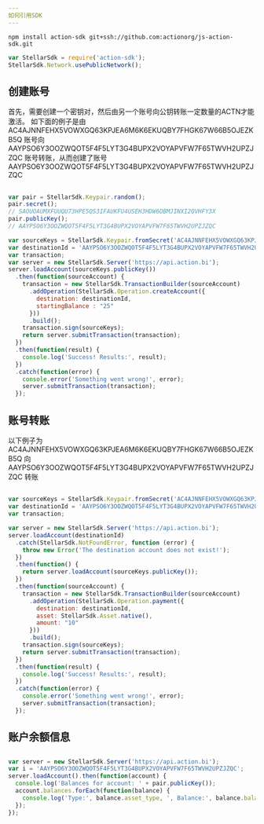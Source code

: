 ```yaml
---
如何引用SDK
---
```

```
npm install action-sdk git+ssh://github.com:actionorg/js-action-sdk.git
```
```javascript
var StellarSdk = require('action-sdk'); 
StellarSdk.Network.usePublicNetwork();
```
## 创建账号
首先，需要创建一个密钥对，然后由另一个账号向公钥转账一定数量的ACTN才能激活。
如下面的例子是由 AC4AJNNFEHX5VOWXGQ63KPJEA6M6K6EKUQBY7FHGK67W66B5OJEZKB5Q 账号向AAYPSO6Y3OOZWQOT5F4F5LYT3G4BUPX2VOYAPVFW7F65TWVH2UPZJZQC 账号转账，从而创建了账号 AAYPSO6Y3OOZWQOT5F4F5LYT3G4BUPX2VOYAPVFW7F65TWVH2UPZJZQC 
##
```javascript
var pair = StellarSdk.Keypair.random();
pair.secret();
// SAOUOAUMXFUUQU73HPE5QS3IFAUKFU4USEH3HDW6OBMJINXI2QVHFY3X
pair.publicKey();
// AAYPSO6Y3OOZWQOT5F4F5LYT3G4BUPX2VOYAPVFW7F65TWVH2UPZJZQC

var sourceKeys = StellarSdk.Keypair.fromSecret('AC4AJNNFEHX5VOWXGQ63KPJEA6M6K6EKUQBY7FHGK67W66B5OJEZKB5Q的私钥');
var destinationId = 'AAYPSO6Y3OOZWQOT5F4F5LYT3G4BUPX2VOYAPVFW7F65TWVH2UPZJZQC';
var transaction;
var server = new StellarSdk.Server('https://api.action.bi');
server.loadAccount(sourceKeys.publicKey())
  .then(function(sourceAccount) {
    transaction = new StellarSdk.TransactionBuilder(sourceAccount)
      .addOperation(StellarSdk.Operation.createAccount({
        destination: destinationId,
        startingBalance : "25"
      })) 
      .build();
    transaction.sign(sourceKeys);
    return server.submitTransaction(transaction);
  })
  .then(function(result) {
    console.log('Success! Results:', result);
  })
  .catch(function(error) {
    console.error('Something went wrong!', error);
    server.submitTransaction(transaction);
  }); 
```
## 账号转账
以下例子为 AC4AJNNFEHX5VOWXGQ63KPJEA6M6K6EKUQBY7FHGK67W66B5OJEZKB5Q 向  AAYPSO6Y3OOZWQOT5F4F5LYT3G4BUPX2VOYAPVFW7F65TWVH2UPZJZQC 转账
##
```javascript
var sourceKeys = StellarSdk.Keypair.fromSecret('AC4AJNNFEHX5VOWXGQ63KPJEA6M6K6EKUQBY7FHGK67W66B5OJEZKB5Q的私钥');
var destinationId = 'AAYPSO6Y3OOZWQOT5F4F5LYT3G4BUPX2VOYAPVFW7F65TWVH2UPZJZQC';
var transaction;

var server = new StellarSdk.Server('https://api.action.bi');
server.loadAccount(destinationId)
  .catch(StellarSdk.NotFoundError, function (error) {
    throw new Error('The destination account does not exist!');
  })
  .then(function() {
    return server.loadAccount(sourceKeys.publicKey());
  })
  .then(function(sourceAccount) {
    transaction = new StellarSdk.TransactionBuilder(sourceAccount)
      .addOperation(StellarSdk.Operation.payment({
        destination: destinationId,
        asset: StellarSdk.Asset.native(),
        amount: "10"
      }))
      .build();
    transaction.sign(sourceKeys);
    return server.submitTransaction(transaction);
  })
  .then(function(result) {
    console.log('Success! Results:', result);
  })
  .catch(function(error) {
    console.error('Something went wrong!', error);
    server.submitTransaction(transaction);
  });
```
## 账户余额信息

##
```javascript
var server = new StellarSdk.Server('https://api.action.bi');
var i = 'AAYPSO6Y3OOZWQOT5F4F5LYT3G4BUPX2VOYAPVFW7F65TWVH2UPZJZQC';
server.loadAccount().then(function(account) {
  console.log('Balances for account: ' + pair.publicKey());
  account.balances.forEach(function(balance) {
    console.log('Type:', balance.asset_type, ', Balance:', balance.balance);
  });
});
```


